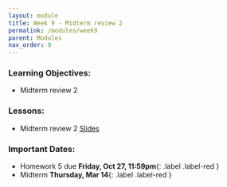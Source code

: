 ```yaml
---
layout: module
title: Week 9 - Midterm review 2
permalink: /modules/week9
parent: Modules
nav_order: 9
---
```


### Learning Objectives:
* Midterm review 2


### Lessons:
* Midterm review 2 [Slides](https://xinchenyu.github.io/csc380-spring24/Slides/24s380_midterm.pdf)


### Important Dates:
* Homework 5 due **Friday, Oct 27, 11:59pm**{: .label .label-red }
* Midterm **Thursday, Mar 14**{: .label .label-red }




    

